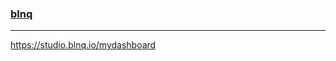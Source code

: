 ### [blnq](https://studio.blnq.io/mydashboard)
---
https://studio.blnq.io/mydashboard




```
```

```
```

```
```


